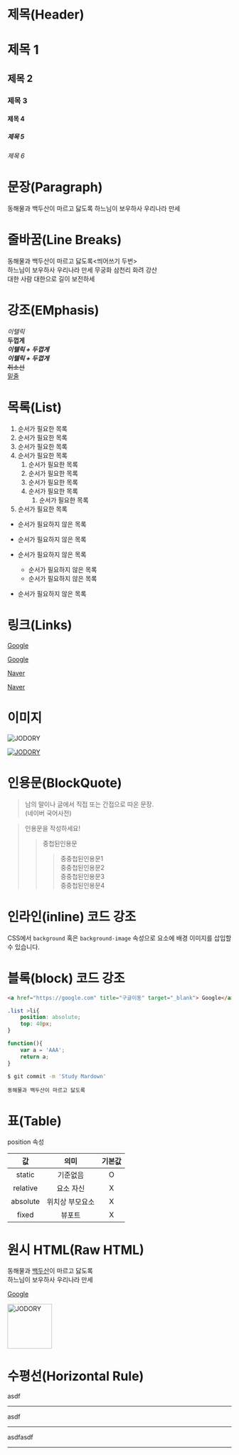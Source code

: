 # 제목(Header)

# 제목 1
## 제목 2
### 제목 3
#### 제목 4
##### 제목 5
###### 제목 6


# 문장(Paragraph)

동해물과 백두산이 마르고 닳도록
하느님이 보우하사 우리나라 만세

# 줄바꿈(Line Breaks)
동해물과 백두산이 마르고 닳도록<띄어쓰기 두번>  
하느님이 보우하사 우리나라 만세
무궁화 삼천리 화려 강산<br>
대한 사람 대한으로 길이 보전하세

# 강조(EMphasis)

_이텔릭_  
**두껍게**  
**_이텔릭 + 두껍게_**  
_**이텔릭 + 두껍게**_  
~~취소선~~  
<u>밑줄</u>


# 목록(List)

1. 순서가 필요한 목록
1. 순서가 필요한 목록
1. 순서가 필요한 목록
1. 순서가 필요한 목록
    1. 순서가 필요한 목록
    1. 순서가 필요한 목록
    1. 순서가 필요한 목록
    1. 순서가 필요한 목록
        1. 순서가 필요한 목록
1. 순서가 필요한 목록


- 순서가 필요하지 않은 목록
- 순서가 필요하지 않은 목록
- 순서가 필요하지 않은 목록
    - 순서가 필요하지 않은 목록
    - 순서가 필요하지 않은 목록
    
- 순서가 필요하지 않은 목록


# 링크(Links)

<a href = "https://google.com">Google</a>

[Google](https://google.com)

<a href = "https://naver.com" title="Naver로 이동!" target="_blank">Naver</a>

[Naver](https://naver.com "Naver로 이동!")

   
# 이미지

![JODORY](https://heropy.blog/css/images/logo.png)

[![JODORY](https://heropy.blog/css/images/logo.png)](https://naver.com)

# 인용문(BlockQuote)
> 남의 말이나 글에서 직접 또는 간접으로 따온 문장.  
> (네이버 국어사전)
  
> 인용문을 작성하세요!
>> 중첩된인용문
>>> 중중첩된인용문1  
>>> 중중첩된인용문2  
>>> 중중첩된인용문3  
>>> 중중첩된인용문4  

# 인라인(inline) 코드 강조

CSS에서 `background` 혹은 `background-image` 속성으로 요소에 배경 이미지를 삽입할 수 있습니다.


# 블록(block) 코드 강조

```html
<a href="https://google.com" title="구글이동" target="_blank"> Google</a>
```

```css
.list >li{
    position: absolute;
    top: 40px;
}
```

```javascript
function(){
    var a = 'AAA';
    return a;
}

```

```bash
$ git commit -m 'Study Mardown'
```


```plaintext
동해물과 백두산이 마르고 닳도록
```

# 표(Table)

position 속성

값 | 의미 | 기본값
:--:|:--:|:--:
static | 기준없음 | O
relative | 요소 자신 | X
absolute | 위치상 부모요소 | X
fixed | 뷰포트 | X

# 원시 HTML(Raw HTML)

동해물과 <span style="text-decoration: underline">백두산</span>이 마르고 닳도록 <br/>하느님이 보우하사 우리나라 만세  


<a href="https://google.com" title="구글이동" target="_blank"> Google</a>

<img width="100px" src="https://heropy.blog/css/images/logo.png" alt="JODORY"/>

# 수평선(Horizontal Rule)

asdf
___
asdf
***
asdfasdf
___